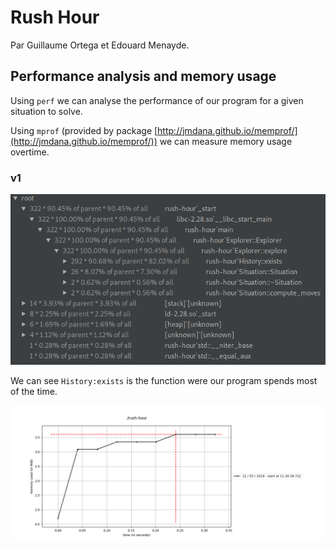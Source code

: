 # Rush Hour

Par Guillaume Ortega et Edouard Menayde.

## Performance analysis and memory usage

Using `perf` we can analyse the performance of our program for a given situation to solve.

Using `mprof` (provided by package [http://jmdana.github.io/memprof/](http://jmdana.github.io/memprof/)) we can 
measure memory usage overtime.

### v1

![](doc/perf01.png)

We can see `History:exists` is the function were our program spends most of the time.

![](doc/mprof01.png)
